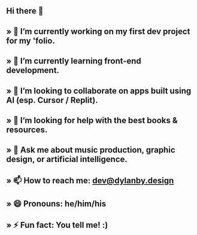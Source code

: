 ## Hi there 👋
## » 🔭 I’m currently working on my first dev project for my 'folio.
## » 🌱 I’m currently learning front-end development.
## » 👯 I’m looking to collaborate on apps built using AI (esp. Cursor / Replit).
## » 🤔 I’m looking for help with the best books & resources.
## » 💬 Ask me about music production, graphic design, or artificial intelligence.
## » 📫 How to reach me: dev@dylanby.design
## » 😄 Pronouns: he/him/his
## » ⚡ Fun fact: You tell me! :)

<!--
**realdyl/realdyl** is a ✨ _special_ ✨ repository because its `README.md` (this file) appears on your GitHub profile.

Here are some ideas to get you started:

- 🔭 I’m currently working on ...
- 🌱 I’m currently learning ...
- 👯 I’m looking to collaborate on ...
- 🤔 I’m looking for help with ...
- 💬 Ask me about ...
- 📫 How to reach me: ...
- 😄 Pronouns: ...
- ⚡ Fun fact: ...
-->
